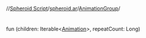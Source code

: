 //[Spheroid Script](../../index.md)/[spheroid.ar](../index.md)/[AnimationGroup](index.md)/[<init>](-init-.md)



# <init>  
 
fun [<init>](-init-.md)(children: Iterable<[Animation](../-animation/index.md)>, repeatCount: Long)  



